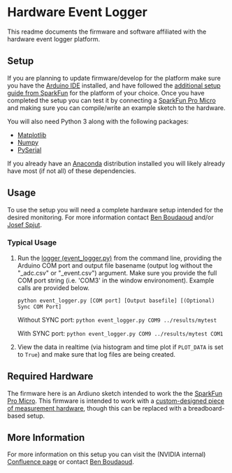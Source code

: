 # Hardware Event Logger
This readme documents the firmware and software affiliated with the hardware event logger platform.

## Setup
If you are planning to update firmware/develop for the platform make sure you have the [Arduino IDE](https://www.arduino.cc/en/Main/Software) installed, and have followed the [additional setup guide from SparkFun](https://learn.sparkfun.com/tutorials/pro-micro--fio-v3-hookup-guide/all) for the platform of your choice. Once you have completed the setup you can test it by connecting a [SparkFun Pro Micro](https://www.sparkfun.com/products/12640) and making sure you can compile/write an example sketch to the hardware.

You will also need Python 3 along with the following packages:
* [Matplotlib](https://matplotlib.org/)
* [Numpy](http://www.numpy.org/)
* [PySerial](https://pypi.org/project/pyserial/)

If you already have an [Anaconda](https://www.anaconda.com/) distribution installed you will likely already have most (if not all) of these dependencies.

## Usage
To use the setup you will need a complete hardware setup intended for the desired monitoring. For more information contact [Ben Boudaoud](mailto:bboudaoud@nvidia.com) and/or [Josef Spjut](maltio:jspjut@nvidia.com).

### Typical Usage
1. Run the [logger (event_logger.py)](./software/event_logger.py)  from the command line, providing the Arduino COM port and output file basename (output log without the "_adc.csv" or "_event.csv") argument. Make sure you provide the full COM port string (i.e. 'COM3' in the window environoment). Example calls are provided below.

    ```python event_logger.py [COM port] [Output basefile] [(Optional) Sync COM Port]```

    Without SYNC port: ```python event_logger.py COM9 ../results/mytest```

    With SYNC port: ```python event_logger.py COM9 ../results/mytest COM1```

2. View the data in realtime (via histogram and time plot if `PLOT_DATA` is set to `True`) and make sure that log files are being created.

## Required Hardware
The firmware here is an Ardiuno sketch intended to work the the [SparkFun Pro Micro](https://www.sparkfun.com/products/12640). This firmware is intended to work with a [custom-designed piece of measurement hardware](https://workspace.circuitmaker.com/Projects/Details/Ben-Boudaoud-2/Latency-Measurement), though this can be replaced with a breadboard-based setup.

## More Information
For more information on this setup you can visit the (NVIDIA internal) [Confluence page](https://confluence.nvidia.com/display/NXP/Click+to+Photon+Latency+Measurement+and+Hardware+Event+Monitor) or contact [Ben Boudaoud](mailto:bboudaoud@nvidia.com).

